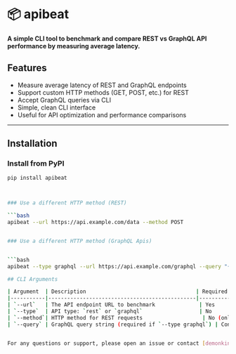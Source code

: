 # 📦 apibeat

**A simple CLI tool to benchmark and compare REST vs GraphQL API performance by measuring average latency.**



## Features

- Measure average latency of REST and GraphQL endpoints  
- Support custom HTTP methods (GET, POST, etc.) for REST  
- Accept GraphQL queries via CLI  
- Simple, clean CLI interface  
- Useful for API optimization and performance comparisons  

---

## Installation

### Install from PyPI

```bash
pip install apibeat



### Use a different HTTP method (REST)

```bash
apibeat --url https://api.example.com/data --method POST


### Use a different HTTP method (GraphQL Apis)


```bash
apibeat --type graphql --url https://api.example.com/graphql --query "{ users { id name } }"

## CLI Arguments

| Argument  | Description                                   | Required            | Default |
|-----------|-----------------------------------------------|---------------------|---------|
| `--url`   | The API endpoint URL to benchmark              | Yes                 | —       |
| `--type`  | API type: `rest` or `graphql`                  | No                  | `rest`  |
| `--method`| HTTP method for REST requests                   | No (only for REST)  | `GET`   |
| `--query` | GraphQL query string (required if `--type graphql`) | Conditional         | —       |


For any questions or support, please open an issue or contact [demonking15543@gmail.com](mailto:demonking15543@gmail.com).
